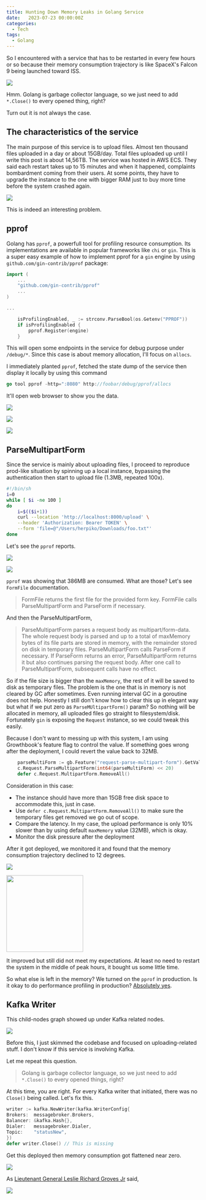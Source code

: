 ```yaml
---
title: Hunting Down Memory Leaks in Golang Service
date:   2023-07-23 00:00:00Z
categories:
  - Tech
tags:
  - Golang
---
```



So I encountered with a service that has to be restarted in every few hours or so because their memory consumption trajectory is like SpaceX's Falcon 9 being launched toward ISS.

![](/images/hunting-down-memory-leaks-in-golang-1.png)



Hmm. Golang is garbage collector language, so we just need to add `*.Close()` to every opened thing, right?

Turn out it is not always the case.

## The characteristics of the service

The main purpose of this service is to upload files. Almost ten thousand files uploaded in a day or about 15GB/day. Total files uploaded up until I write this post is about 14,56TB. The service was hosted in AWS ECS. They said each restart takes up to 15 minutes and when it happened, complaints bombardment coming from their users. At some points, they have to upgrade the instance to the one with bigger RAM just to buy more time before the system crashed again.

![](/images/hunting-down-memory-leaks-in-golang-2.png)

This is indeed an interesting problem.

## pprof

Golang has `pprof`, a powerfull tool for profiling resource consumption. Its implementations are available in popular frameworks like `chi` or `gin`. This is a super easy example of how to implement pprof for a `gin` engine by using `github.com/gin-contrib/pprof` package:

~~~go
import (
	...
	"github.com/gin-contrib/pprof"
	...
)

...

	isProfilingEnabled, _ := strconv.ParseBool(os.Getenv("PPROF"))
	if isProfilingEnabled {
		pprof.Register(engine)
	}
~~~

This will open some endpoints in the service for debug purpose under `/debug/*`. Since this case is about memory allocation, I'll focus on `allocs`.

I immediately planted `pprof`, fetched the state dump of the service then display it locally by using this command

~~~go
go tool pprof -http=":8080" http://foobar/debug/pprof/allocs
~~~

It'll open web browser to show you the data.

![](/images/hunting-down-memory-leaks-in-golang-3.png)

![](/images/hunting-down-memory-leaks-in-golang-4.png)

![](/images/hunting-down-memory-leaks-in-golang-5.png)

## ParseMultipartForm

Since the service is mainly about uploading files, I proceed to reproduce prod-like situation by spinning up a local instance, bypassing the authentication then start to upload file (1.3MB, repeated 100x).

~~~bash
#!/bin/sh
i=0
while [ $i -ne 100 ]
do
	i=$(($i+1))
	curl --location 'http://localhost:8000/upload' \
	--header 'Authorization: Bearer TOKEN' \
	--form 'file=@"/Users/herpiko/Downloads/foo.txt"'
done
~~~

Let's see the `pprof` reports.

![](/images/hunting-down-memory-leaks-in-golang-6.png)

![](/images/hunting-down-memory-leaks-in-golang-7.png)

`pprof` was showing that 386MB are consumed. What are those? Let's see `FormFile` documentation.

> FormFile returns the first file for the provided form key. FormFile calls ParseMultipartForm and ParseForm if necessary.

And then the ParseMultipartForm,

> ParseMultipartForm parses a request body as multipart/form-data. The whole request body is parsed and up to a total of maxMemory bytes of its file parts are stored in memory, with the remainder stored on disk in temporary files. ParseMultipartForm calls ParseForm if necessary. If ParseForm returns an error, ParseMultipartForm returns it but also continues parsing the request body. After one call to ParseMultipartForm, subsequent calls have no effect.

So if the file size is bigger than the `maxMemory`, the rest of it will be saved to disk as temporary files. The problem is the one that is in memory is not cleared by GC after sometimes. Even running interval GC in a goroutine does not help. Honestly I still don't know how to clear this up in elegant way but what if we put zero as `ParseMUltipartForm()` param? So nothing will be allocated in memory, all uploaded files go straight to filesystem/disk. Fortunately `gin` is exposing the `Request` instance, so we could tweak this easily.

Because I don't want to messing up with this system, I am using Growthbook's feature flag to control the value. If something goes wrong after the deployment, I could revert the value back to 32MB.

~~~go
	parseMultiForm := gb.Feature("request-parse-multipart-form").GetValueWithDefault(32.0).(float64)
	c.Request.ParseMultipartForm(int64(parseMultiForm) << 20)
	defer c.Request.MultipartForm.RemoveAll()
~~~

Consideration in this case:
- The instance should have more than 15GB free disk space to accommodate this, just in case.
- Use `defer c.Request.MultipartForm.RemoveAll()` to make sure the temporary files get removed we go out of scope.
- Compare the latency. In my case, the upload performance is only 10% slower than by using default `maxMemory` value (32MB), which is okay.
- Monitor the disk pressure after the deployment

After it got deployed, we monitored it and found that the memory consumption trajectory declined to 12 degrees.


![](/images/hunting-down-memory-leaks-in-golang-8.png)

<img src="/images/hunting-down-memory-leaks-in-golang-9.png" width="200"/>

It improved but still did not meet my expectations. At least no need to restart the system in the middle of peak hours, it bought us some little time.

So what else is left in the memory? We turned on the `pprof` in production. Is it okay to do performance profiling in production? [Absolutely yes](https://medium.com/google-cloud/continuous-profiling-of-go-programs-96d4416af77b).

## Kafka Writer

This child-nodes graph showed up under Kafka related nodes.

![](/images/hunting-down-memory-leaks-in-golang-10.png)


Before this, I just skimmed the codebase and focused on uploading-related stuff. I don't know if this service is involving Kafka.

Let me repeat this question.

> Golang is garbage collector language, so we just need to add `*.Close()` to every opened things, right?

At this time, you are right. For every Kafka writer that initiated, there was no `Close()` being called. Let's fix this.

~~~go
writer := kafka.NewWriter(kafka.WriterConfig{
Brokers:  messagebroker.Brokers,
Balancer: &kafka.Hash{},
Dialer:   messagebroker.Dialer,
Topic:    "statusNew",
})
defer writer.Close() // This is missing
~~~

Get this deployed then memory consumption got flattened near zero.

![](/images/hunting-down-memory-leaks-in-golang-11.png)

As [Lieutenant General Leslie Richard Groves Jr](https://youtu.be/uYPbbksJxIg?t=93) said,

![](/images/hunting-down-memory-leaks-in-golang-12.png)
